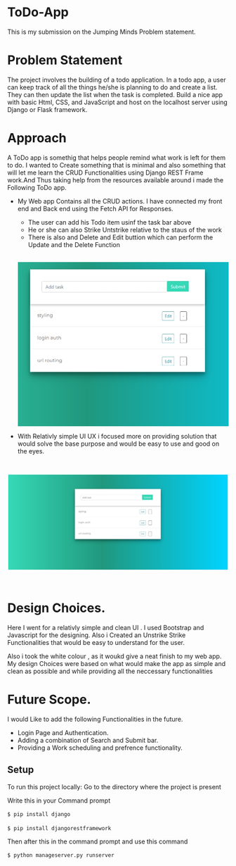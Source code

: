 # ToDo-App
This is my submission on the Jumping Minds Problem statement.

# Problem Statement
The project involves the building of a todo application. In a todo app, a user can keep track of all the things he/she is planning to do and create a list. They can then update the list when the task is completed. Build a nice app with basic Html, CSS, and JavaScript and host on the localhost server using Django or Flask framework.


# Approach
A ToDo app is somethig that helps people remind what work is left for them to do. I wanted to Create something that is minimal and also something that will let me learn the CRUD Functionalities using Django REST Frame work.And Thus taking help from the resources available around i made the Following ToDo app.
<ul>
<li>My Web app Contains all the CRUD actions. I have connected my front end and Back end using the Fetch API for Responses.</li>
    <ul>
    <li>The user can add his Todo item usinf the task bar above</li>
    <li>He or she can also Strike Untstrike relative to the staus of the work</li>
    <li>There is also and Delete and Edit buttion which can perform the Update and the Delete Function</li>
    </ul>
    <br>
<p align="center" width="100%">
    <img align='center'  width=500px src="2.jpg"><br>
</p>
<li>With Relativly simple UI UX i focused more on providing solution that would solve the base purpose and would be easy to use and good on the eyes.</li>
</ul>

<br>
<p align="center" width="100%">
    <img align='center'  width=500px src="1.jpg"><br>
</p>
<br>

# Design Choices.
Here I went for a relativly simple and clean UI . I used Bootstrap and Javascript for the designing. Also i Created an Unstrike Strike Functionalities that would be easy to understand for the user.

Also i took the white colour , as it woukd give a neat finish to my web app. My design Choices were based on what would make the app as simple and clean as possible and while providing all the neccessary functionalities

# Future Scope.
I would Like to add the following Functionalities in the future.
<ul>
<li>Login Page and Authentication.</li>
<li>Adding a combination of Search and Submit bar.</li>
<li>Providing a Work scheduling and prefrence functionality.</li>
</ul>

## Setup
To run this project locally:
Go to the directory where the project is present

Write this in your Command prompt
```
$ pip install django

$ pip install djangorestframework
```

Then after this in the command prompt and use this command
```
$ python manageserver.py runserver
```
